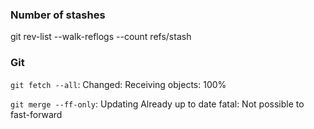 

### Number of stashes
git rev-list --walk-reflogs --count refs/stash

### Git 

`git fetch --all`:
Changed:
Receiving objects: 100%


`git merge --ff-only`:
Updating
Already up to date
fatal: Not possible to fast-forward
